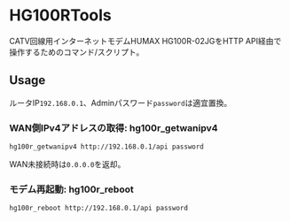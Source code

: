 # HG100RTools

CATV回線用インターネットモデムHUMAX HG100R-02JGをHTTP API経由で操作するためのコマンド/スクリプト。

## Usage
ルータIP`192.168.0.1`、Adminパスワード`password`は適宜置換。

### WAN側IPv4アドレスの取得: hg100r_getwanipv4

```shell
hg100r_getwanipv4 http://192.168.0.1/api password
```

WAN未接続時は`0.0.0.0`を返却。

### モデム再起動: hg100r_reboot

```shell
hg100r_reboot http://192.168.0.1/api password
```
